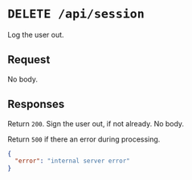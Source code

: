 # `DELETE /api/session`

Log the user out.

## Request

No body.

## Responses

Return `200`. Sign the user out, if not already. No body.

Return `500` if there an error during processing.

```json
{
  "error": "internal server error"
}
```